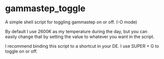 # gammastep_toggle
A simple shell script for toggling gammastep on or off. (-O mode)

By default I use 2600K as my temperature during the day, but you can easily change that by setting the value to whatever you want in the script.

I recommend binding this script to a shortcut in your DE. I use SUPER + G to toggle on or off.
